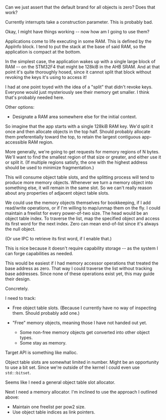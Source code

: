 
Can we just assert that the default brand for all objects is zero?  Does that
work?

Currently interrupts take a construction parameter.  This is probably bad.


Okay, I might have things working -- now how am I going to use them?

Applications come to life executing in some RAM.  This is defined by the
AppInfo block.  I tend to put the stack at the base of said RAM, so the
application is compact at the bottom.

In the simplest case, the application wakes up with a single large block of RAM
-- on the STM32F4 that might be 128kiB in the AHB SRAM.  And at that point it's
quite thoroughly hosed, since it cannot split that block without revoking the
keys it's using to access it!

I had at one point toyed with the idea of a "split" that didn't revoke keys.
Everyone would just mysteriously see their memory get smaller.  I think that's
probably needed here.

Other options:
- Designate a RAM area somewhere else for the initial context.


So imagine that the app starts with a single 128kiB RAM key.  We'd split it once
and then allocate objects in the top half.  Should probably allocate them
preferentially toward the top, to retain the largest contiguous app-accessible
RAM region.


More generally, we're going to get requests for memory regions of N bytes.
We'll want to find the smallest region of that size or greater, and either use
it or split it.  (If multiple regions satisfy, the one with the highest address
should be used to minimize fragmentation.)

This will consume object table slots, and the splitting process will tend to
produce more memory objects.  Whenever we turn a memory object into something
else, it will remain in the same slot.  So we can't really reason about any
properties of adjacent object table slots.

We could use the memory objects themselves for bookkeeping, if I add read/write
operations, or if I'm willing to map/unmap them on the fly.  I could maintain a
freelist for every power-of-two size.  The head would be an object table index.
To traverse the list, map the specified object and access its first word for
the next index.  Zero can mean end-of-list since it's always the null object.

(Or use IPC to retrieve its first word, if I enable that.)

This is nice because it doesn't require capability storage -- as the system I
can forge capabilities as needed.

This would be easiest if I had memory accessor operations that treated the base
address as zero.  That way I could traverse the list without tracking base
addresses.  Since none of these operations exist yet, this may guide their
design.


Concretely.

I need to track:

- Free object table slots.  (Because I currently have no way of inspecting them.  Should probably add one.)

- "Free" memory objects, meaning those I have not handed out yet.
  - Some non-free memory objects get converted into other object types.
  - Some stay as memory.

Target API is something like malloc.

Object table slots are somewhat limited in number.  Might be an opportunity to
use a bit set.  Since we're outside of the kernel I could even use
`std::bitset`.

Seems like I need a general object table slot allocator.


Next I need a memory allocator.  I'm inclined to use the approach I outlined
above:

- Maintain one freelist per pow2 size.
- Use object table indices as link pointers.

